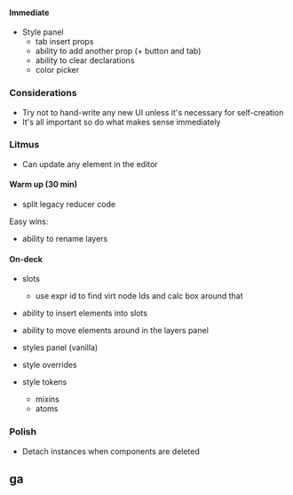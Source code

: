#### Immediate

- Style panel
  - tab insert props
  - ability to add another prop (+ button and tab)
  - ability to clear declarations
  - color picker

### Considerations

- Try not to hand-write any new UI unless it's necessary for self-creation
- It's all important so do what makes sense immediately

### Litmus

- Can update any element in the editor

#### Warm up (30 min)

- split legacy reducer code

Easy wins:

- ability to rename layers

#### On-deck

- slots

  - use expr id to find virt node Ids and calc box around that

- ability to insert elements into slots
- ability to move elements around in the layers panel
- styles panel (vanilla)
- style overrides
- style tokens
  - mixins
  - atoms

### Polish

- Detach instances when components are deleted

## ga
